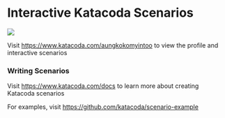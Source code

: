 # Interactive Katacoda Scenarios

[![](http://shields.katacoda.com/katacoda/aungkokomyintoo/count.svg)](https://www.katacoda.com/aungkokomyintoo "Get your profile on Katacoda.com")

Visit https://www.katacoda.com/aungkokomyintoo to view the profile and interactive scenarios

### Writing Scenarios
Visit https://www.katacoda.com/docs to learn more about creating Katacoda scenarios

For examples, visit https://github.com/katacoda/scenario-example

